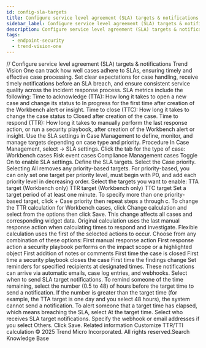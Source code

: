 ```yaml
---
id: config-sla-targets
title: Configure service level agreement (SLA) targets & notifications
sidebar_label: Configure service level agreement (SLA) targets & notifications
description: Configure service level agreement (SLA) targets & notifications
tags:
  - endpoint-security
  - trend-vision-one
---
```


/*<![CDATA[*/ $('#title').html($('meta[name=map-description]').attr('content')); /*]]>*/ Configure service level agreement (SLA) targets & notifications Trend Vision One can track how well cases adhere to SLAs, ensuring timely and effective case processing. Set clear expectations for case handling, receive timely notifications before an SLA breach, and ensure consistent service quality across the incident response process. SLA metrics include the following: Time to acknowledge (TTA): How long it takes to open a new case and change its status to In progress for the first time after creation of the Workbench alert or insight. Time to close (TTC): How long it takes to change the case status to Closed after creation of the case. Time to respond (TTR): How long it takes to manually perform the last response action, or run a security playbook, after creation of the Workbench alert or insight. Use the SLA settings in Case Management to define, monitor, and manage targets depending on case type and priority. Procedure In Case Management, select → SLA settings. Click the tab for the type of case: Workbench cases Risk event cases Compliance Management cases Toggle On to enable SLA settings. Define the SLA targets. Select the Case priority. Selecting All removes any priority-based targets. For priority-based, you can only set one target per priority level, must begin with P0, and add each priority level in decreasing order. Select the targets you want to enable: TTA target (Workbench only) TTR target (Workbench only) TTC target Set a target period of at least one minute. To specify more than one priority-based target, click + Case priority then repeat steps a through c. To change the TTR calculation for Workbench cases, click Change calculation and select from the options then click Save. This change affects all cases and corresponding widget data. Original calculation uses the last manual response action when calculating times to respond and investigate. Flexible calculation uses the first of the selected actions to occur. Choose from any combination of these options: First manual response action First response action a security playbook performs on the impact scope or a highlighted object First addition of notes or comments First time the case is closed First time a security playbook closes the case First time the findings change Set reminders for specified recipients at designated times. These notifications can arrive via automatic emails, case log entries, and webhooks. Select when to send SLA target notifications. To remind someone of the time remaining, select the number (0.5 to 48) of hours before the target time to send a notification. If the number is greater than the target time (for example, the TTA target is one day and you select 48 hours), the system cannot send a notification. To alert someone that a target time has elapsed, which means breaching the SLA, select At the target time. Select who receives SLA target notifications. Specify the webhook or email addresses if you select Others. Click Save. Related information Customize TTR/TTI calculation © 2025 Trend Micro Incorporated. All rights reserved.Search Knowledge Base